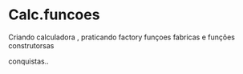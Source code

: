 # Calc.funcoes
Criando calculadora , praticando factory funçoes fabricas e funções construtorsas

conquistas..
